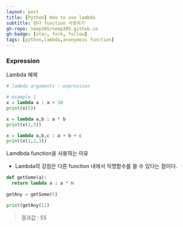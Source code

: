 ```yaml
---
layout: post
title: [Python] How to use lambda
subtitle: 람다 function 사용하기
gh-repo: neep305/neep305.github.io
gh-badge: [star, fork, follow]
tags: [python,lambda,anonymous function]
---
```


### Expression
Lambda 예제
```python
# lambda arguments : expression

# example 1
x = lambda a : a + 10
print(x(5))

x = lambda a,b : a * b
print(x(3,5))

x = lambda a,b,c : a + b + c
print(x(1,2,3))
```

Lamdbda function을 사용하는 이유
- Lambda의 강점은 다른 function 내에서 익명함수를 쓸 수 있다는 점이다.
```python
def getSome(a):
  return lambda a : a * n
  
getAny = getSome(5)

print(getAny(11)
```
> 결과값 : 55
